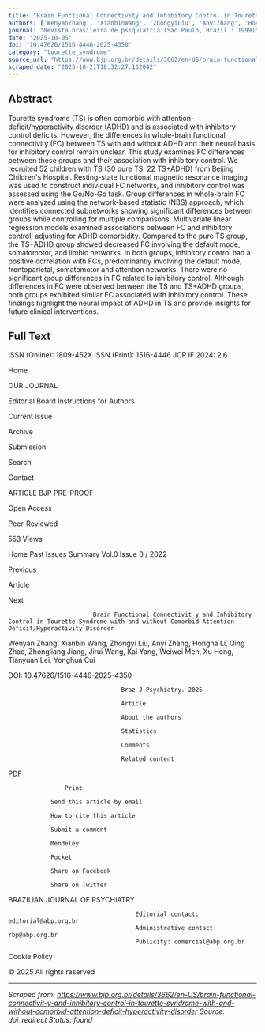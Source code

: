 ```yaml
---
title: "Brain Functional Connectivity and Inhibitory Control in Tourette Syndrome with and without Comorbid Attention-Deficit/Hyperactivity Disorder."
authors: ['WenyanZhang', 'XianbinWang', 'ZhongyiLiu', 'AnyiZhang', 'HongnaLi', 'QingZhao', 'ZhongliangJiang', 'JiruiWang', 'KaiYang', 'WeiweiMen', 'XuHong', 'TianyuanLei', 'YonghuaCui']
journal: "Revista brasileira de psiquiatria (Sao Paulo, Brazil : 1999)"
date: "2025-10-05"
doi: "10.47626/1516-4446-2025-4350"
category: "tourette_syndrome"
source_url: "https://www.bjp.org.br/details/3662/en-US/brain-functional-connectivit-y-and-inhibitory-control-in-tourette-syndrome-with-and-without-comorbid-attention-deficit-hyperactivity-disorder"
scraped_date: "2025-10-21T18:32:27.132042"
---
```


## Abstract

Tourette syndrome (TS) is often comorbid with attention-deficit/hyperactivity disorder (ADHD) and is associated with inhibitory control deficits. However, the differences in whole-brain functional connectivity (FC) between TS with and without ADHD and their neural basis for inhibitory control remain unclear. This study examines FC differences between these groups and their association with inhibitory control.
We recruited 52 children with TS (30 pure TS, 22 TS+ADHD) from Beijing Children's Hospital. Resting-state functional magnetic resonance imaging was used to construct individual FC networks, and inhibitory control was assessed using the Go/No-Go task. Group differences in whole-brain FC were analyzed using the network-based statistic (NBS) approach, which identifies connected subnetworks showing significant differences between groups while controlling for multiple comparisons. Multivariate linear regression models examined associations between FC and inhibitory control, adjusting for ADHD comorbidity.
Compared to the pure TS group, the TS+ADHD group showed decreased FC involving the default mode, somatomotor, and limbic networks. In both groups, inhibitory control had a positive correlation with FCs, predominantly involving the default mode, frontoparietal, somatomotor and attention networks. There were no significant group differences in FC related to inhibitory control.
Although differences in FC were observed between the TS and TS+ADHD groups, both groups exhibited similar FC associated with inhibitory control. These findings highlight the neural impact of ADHD in TS and provide insights for future clinical interventions.

## Full Text

ISSN (Online): 1809-452X
ISSN (Print): 1516-4446
JCR IF 2024: 2.6

Home

OUR JOURNAL

Editorial Board
Instructions for Authors

Current Issue

Archive

Submission

Search

Contact

ARTICLE BJP PRE-PROOF

Open Access

Peer-Reviewed

553
Views

Home
Past Issues
Summary Vol.0 Issue 0 / 2022 

Previous                        

Article 

Next                        

                            Brain Functional Connectivit y and Inhibitory Control in Tourette Syndrome with and without Comorbid Attention-Deficit/Hyperactivity Disorder

Wenyan Zhang, Xianbin Wang, Zhongyi Liu, Anyi Zhang, Hongna Li, Qing Zhao, Zhongliang Jiang, Jirui Wang, Kai Yang, Weiwei Men, Xu Hong, Tianyuan Lei, Yonghua Cui

DOI: 10.47626/1516-4446-2025-4350

                                    Braz J Psychiatry. 2025

                                    Article

                                    About the authors

                                    Statistics

                                    Comments

                                    Related content

PDF

                    Print

                Send this article by email

                How to cite this article

                Submit a comment

                Mendeley

                Pocket

                Share on Facebook

                Share on Twitter

BRAZILIAN JOURNAL OF PSYCHIATRY

                                        Editorial contact: editorial@abp.org.br
                                        Administrative contact: rbp@abp.org.br
                                        Publicity: comercial@abp.org.br

Cookie Policy

© 2025  All rights reserved

---
*Scraped from: https://www.bjp.org.br/details/3662/en-US/brain-functional-connectivit-y-and-inhibitory-control-in-tourette-syndrome-with-and-without-comorbid-attention-deficit-hyperactivity-disorder*
*Source: doi_redirect*
*Status: found*
